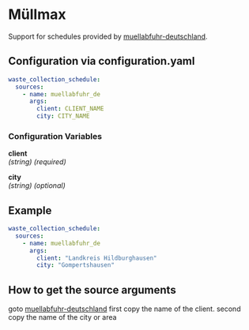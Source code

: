 # Müllmax

Support for schedules provided by [muellabfuhr-deutschland](https://portal.muellabfuhr-deutschland.de/).

## Configuration via configuration.yaml

```yaml
waste_collection_schedule:
  sources:
    - name: muellabfuhr_de
      args:
        client: CLIENT_NAME
        city: CITY_NAME
```

### Configuration Variables

**client**  
*(string) (required)*

**city**  
*(string) (optional)*

## Example

```yaml
waste_collection_schedule:
  sources:
    - name: muellabfuhr_de
      args:
        client: "Landkreis Hildburghausen"
        city: "Gompertshausen"

```

## How to get the source arguments

goto [muellabfuhr-deutschland](https://portal.muellabfuhr-deutschland.de/)
first copy the name of the client.
second copy the name of the city or area
